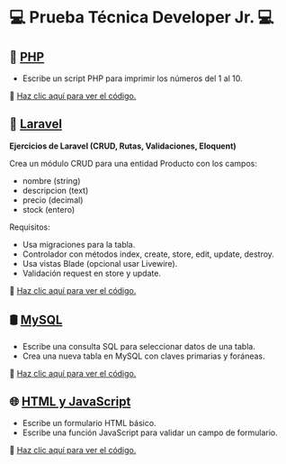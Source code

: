 # 💻 Prueba Técnica Developer Jr. 💻

## 🐘 [PHP](https://github.com/Diego-Ga-Glez/Nomadat/tree/PHP)

- Escribe un script PHP para imprimir los números del 1 al 10.

🔗 [Haz clic aquí para ver el código.](https://github.com/Diego-Ga-Glez/Nomadat/tree/PHP)

## 🚀 [Laravel](https://github.com/Diego-Ga-Glez/Nomadat/tree/Laravel)

**Ejercicios de Laravel (CRUD, Rutas, Validaciones, Eloquent)**

Crea un módulo CRUD para una entidad Producto con los campos:
- nombre (string)
- descripcion (text)
- precio (decimal)
- stock (entero)

Requisitos:

- Usa migraciones para la tabla.
- Controlador con métodos index, create, store, edit, update, destroy.
- Usa vistas Blade (opcional usar Livewire).
- Validación request en store y update.

🔗 [Haz clic aquí para ver el código.](https://github.com/Diego-Ga-Glez/Nomadat/tree/Laravel)

## 🛢️ [MySQL](https://github.com/Diego-Ga-Glez/Nomadat/tree/MySQL)

- Escribe una consulta SQL para seleccionar datos de una tabla.
- Crea una nueva tabla en MySQL con claves primarias y foráneas.

🔗 [Haz clic aquí para ver el código.](https://github.com/Diego-Ga-Glez/Nomadat/tree/MySQL)

## 🌐 [HTML y JavaScript](https://github.com/Diego-Ga-Glez/Nomadat/tree/HTML-JavaScript)

- Escribe un formulario HTML básico.
- Escribe una función JavaScript para validar un campo de formulario.

🔗 [Haz clic aquí para ver el código.](https://github.com/Diego-Ga-Glez/Nomadat/tree/HTML-JavaScript)




